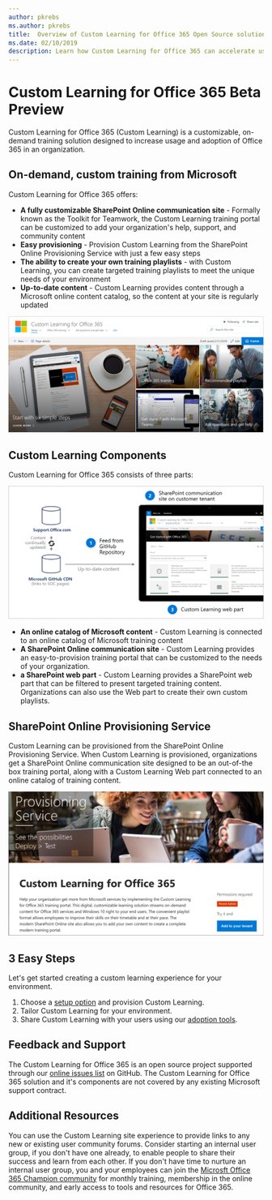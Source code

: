```yaml
---
author: pkrebs
ms.author: pkrebs
title:  Overview of Custom Learning for Office 365 Open Source solution
ms.date: 02/10/2019
description: Learn how Custom Learning for Office 365 can accelerate usage and adoption of Office 365 in your organization. Our solutions include a custom SharePoint Online web part and a modern SharePoint Online communications training site that is easily provisioned to your Office 365 tenant. 
---
```


# Custom Learning for Office 365 Beta Preview
Custom Learning for Office 365 (Custom Learning) is a customizable, on-demand training solution designed to increase usage and adoption of Office 365 in an organization. 

## On-demand, custom training from Microsoft

Custom Learning for Office 365 offers:

- **A fully customizable SharePoint Online communication site** - Formally known as the Toolkit for Teamwork, the Custom Learning training portal can be customized to add your organization's help, support, and community content
- **Easy provisioning** - Provision Custom Learning from the SharePoint Online Provisioning Service with just a few easy steps
- **The ability to create your own training playlists** - with Custom Learning, you can create targeted training playlists to meet the unique needs of your environment
- **Up-to-date content** - Custom Learning provides content through a Microsoft online content catalog, so the content at your site is regularly updated

![cg-introducing.png](media/cg-introducing.png)

## Custom Learning Components
Custom Learning for Office 365 consists of three parts: 

![cg-howitworks.png](media/cg-howitworks.png)

- **An online catalog of Microsoft content** - Custom Learning is connected to an online catalog of Microsoft training content
- **A SharePoint Online communication site** - Custom Learning provides an easy-to-provision training portal that can be customized to the needs of your organization.
- **a SharePoint web part** - Custom Learning provides a SharePoint web part that can be filtered to present targeted training content. Organizations can also use the Web part to create their own custom playlists.

## SharePoint Online Provisioning Service 
Custom Learning can be provisioned from the SharePoint Online Provisioning Service. When Custom Learning is provisioned, organizations get a SharePoint Online communication site designed to be an out-of-the box training portal, along with a Custom Learning Web part connected to an online catalog of training content. 

![cg-provision.png](media/cg-provision.png)

## 3 Easy Steps
Let's get started creating a custom learning experience for your environment.
1. Choose a [setup option](custom_setupoptions.md) and provision Custom Learning.  
2. Tailor Custom Learning for your environment.
3. Share Custom Learning with your users using our [adoption tools](driveadoption.md).

## Feedback and Support

The Custom Learning for Office 365 is an open source project supported through our [online issues list](https://aka.ms/CustomLearningHelp) on GitHub. The Custom Learning for Office 365 solution and it's components are not covered by any existing Microsoft support contract.  

## Additional Resources
You can use the Custom Learning site experience to provide links to any new or existing user community forums. Consider starting an internal user group, if you don't have one already, to enable people to share their success and learn from each other.  If you don't have time to nurture an internal user group, you and your employees can join the [Microsft Office 365 Champion community](https://aka.ms/O365Champions) for monthly training, membership in the online community, and early access to tools and resources for Office 365.